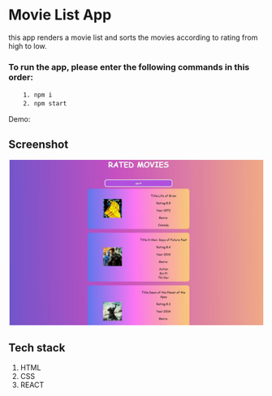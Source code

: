 # Movie List App

this app renders a movie list and sorts the movies according to rating from high to low.

### To run the app, please enter the following commands in this order:

```sh
    1. npm i
    2. npm start
```

Demo:

## Screenshot

<p align="center"><img src="./src/screenshot.JPG" width="500" /></p>

## Tech stack

1. HTML
2. CSS
3. REACT
